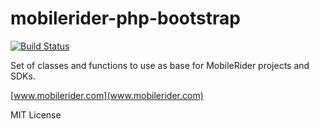 # mobilerider-php-bootstrap

[![Build Status](https://travis-ci.org/mobilerider/mobilerider-php-bootstrap.svg?branch=master)](https://travis-ci.org/mobilerider/mobilerider-php-bootstrap)


Set of classes and functions to use as base for MobileRider projects and SDKs.  

[www.mobilerider.com](www.mobilerider.com)

MIT License
